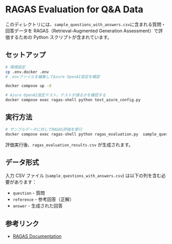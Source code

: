 # RAGAS Evaluation for Q&A Data

このディレクトリには、`sample_questions_with_answers.csv`に含まれる質問・回答データを RAGAS（Retrieval-Augmented Generation Assessment）で評価するための Python スクリプトが含まれています。

## セットアップ

```bash
# 環境設定
cp .env.docker .env
# .envファイルを編集してAzure OpenAI設定を確認

docker compose up -d

# Azure OpenAI設定テスト。テストが通るかを確認する
docker compose exec ragas-shell python test_azure_config.py
```

## 実行方法

```bash
# サンプルデータに対してRAGAS評価を実行
docker compose exec ragas-shell python ragas_evaluation.py  sample_questions_with_answers.csv
```

評価実行後、`ragas_evaluation_results.csv` が生成されます。

## データ形式

入力 CSV ファイル (`sample_questions_with_answers.csv`) は以下の列を含む必要があります：

- `question` - 質問
- `reference` - 参考回答（正解）
- `answer` - 生成された回答

## 参考リンク

- [RAGAS Documentation](https://docs.ragas.io/)
